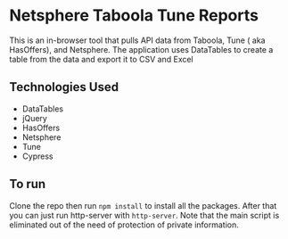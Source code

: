 # Netsphere Taboola Tune Reports

This is an in-browser tool that pulls API data from Taboola, Tune ( aka HasOffers), and Netsphere. The application uses DataTables to create a table from the data and  export it to CSV and Excel

## Technologies Used
* DataTables
* jQuery
* HasOffers
* Netsphere
* Tune
* Cypress

## To run
Clone the repo then run `npm install` to install all the packages.  After that you can just run http-server with `http-server`.  Note that the main script is eliminated out of the need of protection of private information.

